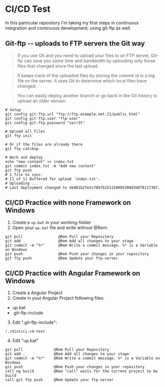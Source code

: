 # CI/CD Test

In this particular repository I'm taking my first steps in continuous integration and continuous development, using git-ftp as well.

## Git-ftp -- uploads to FTP servers the Git way

> If you use Git and you need to upload your files to an FTP server, Git-ftp can save you some time and bandwidth by uploading only those files that changed since the last upload.

> It keeps track of the uploaded files by storing the commit id in a log file on the server. It uses Git to determine which local files have changed.

> You can easily deploy another branch or go back in the Git history to upload an older version.

```
# Setup
git config git-ftp.url "ftp://ftp.example.net:21/public_html"
git config git-ftp.user "ftp-user"
git config git-ftp.password "secr3t"

# Upload all files
git ftp init

# Or if the files are already there
git ftp catchup

# Work and deploy
echo "new content" >> index.txt
git commit index.txt -m "Add new content"
git ftp push
# 1 file to sync:
# [1 of 1] Buffered for upload 'index.txt'.
# Uploading ...
# Last deployment changed to ded01b27e5c785fb251150805308d3d0f8117387.
```

## CI/CD Practice with none Framework on Windows

1. Create a `up.bat` in your working-folder
2. Open your `up.bat` file and write without @Rem:

```
git pull                @Rem Pull your Repository
git add .               @Rem Add all changes to your stage
git commit -m "%*"      @Rem Write a commit message. %* is a Variable on Windows
git push                @Rem Push your changes in your repository
git ftp push            @Rem Update your ftp-server
```

## CI/CD Practice with Angular Framework on Windows

1. Create a Angular Project
2. Create in yout Angular Project following files:

- up.bat
- .git-ftp-include

3. Edit ".git-ftp-include":

```
!./dist/ci-cd-test
```

4. Edit "up.bat"

```
git pull              @Rem Pull your Repository
git add .             @Rem Add all changes to your stage
git commit -m "%*"    @Rem Write a commit message. %* is a Variable on Windows
git push              @Rem Push your changes in your repository
call ng build         @Rem "call" waits for the current project to be build
call git ftp push     @Rem Update your ftp-server
```
